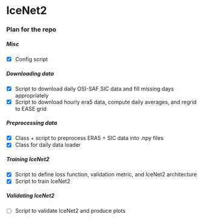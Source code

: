 # IceNet2

### Plan for the repo

##### Misc
* [x] Config script

##### Downloading data
* [x] Script to download daily OSI-SAF SIC data and fill missing days appropriately
* [x] Script to download hourly era5 data, compute daily averages, and regrid to EASE grid

##### Preprocessing data
* [x] Class + script to preprocess ERA5 + SIC data into .npy files
* [x] Class for daily data loader

##### Training IceNet2
* [x] Script to define loss function, validation metric, and IceNet2 architecture
* [x] Script to train IceNet2

##### Validating IceNet2
* [ ] Script to validate IceNet2 and produce plots
